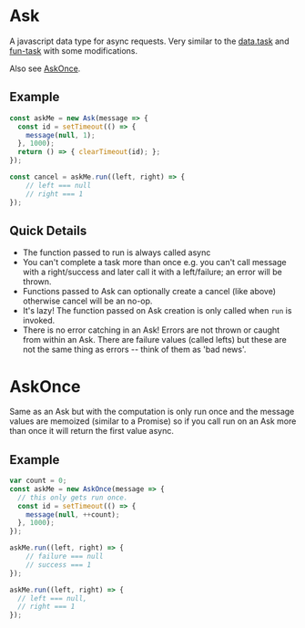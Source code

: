 # Ask

A javascript data type for async requests. Very similar to the [data.task](https://github.com/folktale/data.task) and [fun-task](https://github.com/rpominov/fun-task) with some modifications.

Also see [AskOnce](#ask-once).

## Example
```javascript
const askMe = new Ask(message => {
  const id = setTimeout(() => {
    message(null, 1);
  }, 1000);
  return () => { clearTimeout(id); };
});

const cancel = askMe.run((left, right) => {
    // left === null
    // right === 1
});
```

## Quick Details
- The function passed to run is always called async
- You can't complete a task more than once e.g. you can't call message with a right/success and later call it with a left/failure; an error will be thrown.
- Functions passed to Ask can optionally create a cancel (like above) otherwise cancel will be an no-op.
- It's lazy! The function passed on Ask creation is only called when `run` is invoked.
- There is no error catching in an Ask! Errors are not thrown or caught from within an Ask. There are failure values (called lefts) but these are not the same thing as errors -- think of them as 'bad news'.

# AskOnce

Same as an Ask but with the computation is only run once and the message values are memoized (similar to a Promise) so if you call run on an Ask more than once it will return the first value async.

## Example
```javascript
var count = 0;
const askMe = new AskOnce(message => {
  // this only gets run once.
  const id = setTimeout(() => {
    message(null, ++count);
  }, 1000);
});

askMe.run((left, right) => {
    // failure === null
    // success === 1
});

askMe.run((left, right) => {
  // left === null,
  // right === 1
});
```
